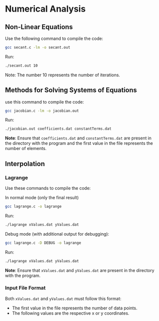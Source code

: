 # Numerical Analysis

## Non-Linear Equations
Use the following command to compile the code:

```bash
gcc secant.c -lm -o secant.out
```
Run:

```bash
./secant.out 10 
```
Note: The number 10 represents the number of iterations.

## Methods for Solving Systems of Equations
use this command to compile the code:

```bash
gcc jacobian.c -lm -o jacobian.out
```
Run:
```bash
./jacobian.out coefficients.dat constantTerms.dat
```
**Note**: Ensure that `coefficients.dat` and `constantTerms.dat` are present in the directory with the program and the first value in the file represents the number of elements.

## Interpolation

### Lagrange
Use these commands to compile the code:

In normal mode (only the final result)
```bash
gcc lagrange.c -o lagrange
```
Run:
```bash
./lagrange xValues.dat yValues.dat
```

Debug mode (with additional output for debugging):
```bash
gcc lagrange.c -D DEBUG -o lagrange
```
Run:
```bash
./lagrange xValues.dat yValues.dat 
```
**Note**: Ensure that `xValues.dat` and `yValues.dat` are present in the directory with the program.

### Input File Format  

Both `xValues.dat` and `yValues.dat` must follow this format:  

- The first value in the file represents the number of data points.  
- The following values are the respective x or y coordinates.  